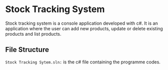# Stock Tracking System
Stock tracking system is a console application developed with c#. 
It is an application where the user can add new products, update or delete existing products and list products.  
## File Structure  
`Stock Tracking Sytem.sln:` is the c# file containing the programme codes.
